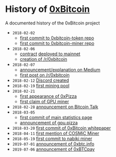 # History of [0xBitcoin](https://0xbitcoin.org/)
A documented history of the 0xBitcoin project

- `2018-02-02`
  - [first commit to 0xbitcoin-token repo](https://github.com/0xbitcoin/0xbitcoin-token/commit/c9d318758bf9cd4af40f326150a7acf21bda9597)
  - [first commit to 0xbitcoin-miner repo](https://github.com/0xbitcoin/0xbitcoin-miner/commit/b2c4bab0d9a215614c5064ac9a264641e9cdda7f)
- `2018-02-06`
  - [contract](https://etherscan.io/address/0xb6ed7644c69416d67b522e20bc294a9a9b405b31#code) [deployed to mainnet](https://etherscan.io/tx/0x5cdcd05f9d6e53e4be3c48095d95caa9d71f0c28f2bd5fe0ab4deeb20b75c026)
  - [creation of /r/0xbitcoin](https://www.reddit.com/r/0xbitcoin/)
- `2018-02-07`
  - [announcement/explanation on Medium](https://medium.com/@admazzola/the-case-for-the-mineable-erc20-token-78cbb4c34331)
  - [first post on /r/0xbitcoin](https://www.reddit.com/r/0xbitcoin/comments/7vq8sn/the_case_for_the_mineable_erc20_token/)
- `2018-02-12` [Discord created](https://discord.com/channels/412477591778492427/412477591778492429/412478458976010240)
- `2018-02-19` [first mining pool](https://discord.com/channels/412477591778492427/414664710210846722/414922914933243905)
- `2018-02-21`
  - [first appearance of 0xPizza](https://discord.com/channels/412477591778492427/412477591778492429/415909759816826890)
  - [first claim of GPU miner](https://discord.com/channels/412477591778492427/412477591778492429/415910679523098645)
- `2018-02-28` [announcement on Bitcoin Talk](https://bitcointalk.org/index.php?topic=3039182.0)
- `2018-03-05`
  - [first commit of main statistics page](https://github.com/0x1d00ffff/0xBTC-Stats/commit/0289cdab868330961c697de3dc57d7dd08727a80)
  - [announcement of gpu.pizza](https://discord.com/channels/412477591778492427/412477591778492429/419907481326845962)
- `2018-03-20` [first commit of 0xBitcoin whitepaper](https://github.com/0xbitcoin/white-paper/commit/b7c04911108b296cfd3eede715722d504697b77b)
- `2018-04-11` [first mention of COSMiC Miner](https://discord.com/channels/412477591778492427/412477591778492429/433506888454504449)
- `2018-05-19` [first commit to nabiki miner](https://github.com/azlehria/nabiki/commit/91e2c3a06ecc8f1de770c76df8469114d3a0e85f)
- `2019-07-01` [announcement of 0xbtc.info](https://discord.com/channels/412477591778492427/412477591778492429/594936115606323230)
- `2019-07-06` [announcement of 0xBTCpay](https://discord.com/channels/412477591778492427/414664710210846722/596821468545941504)
